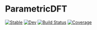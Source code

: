 # ParametricDFT

[![Stable](https://img.shields.io/badge/docs-stable-blue.svg)](https://nzy1997.github.io/ParametricDFT.jl/stable/)
[![Dev](https://img.shields.io/badge/docs-dev-blue.svg)](https://nzy1997.github.io/ParametricDFT.jl/dev/)
[![Build Status](https://github.com/nzy1997/ParametricDFT.jl/actions/workflows/CI.yml/badge.svg?branch=main)](https://github.com/nzy1997/ParametricDFT.jl/actions/workflows/CI.yml?query=branch%3Amain)
[![Coverage](https://codecov.io/gh/nzy1997/ParametricDFT.jl/branch/main/graph/badge.svg)](https://codecov.io/gh/nzy1997/ParametricDFT.jl)
